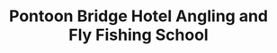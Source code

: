 ---
title: "Pontoon Bridge Hotel Angling and Fly Fishing School"
address: "Pontoon Bridge Hotel, Pontoon, Co. Mayo"
tel: "+353 (0)94 925 6120"
county: "Mayo"
category: "Angling"
type: "Content"
lat: "53.98883056640625"
lng: "-9.195138931274414"
---